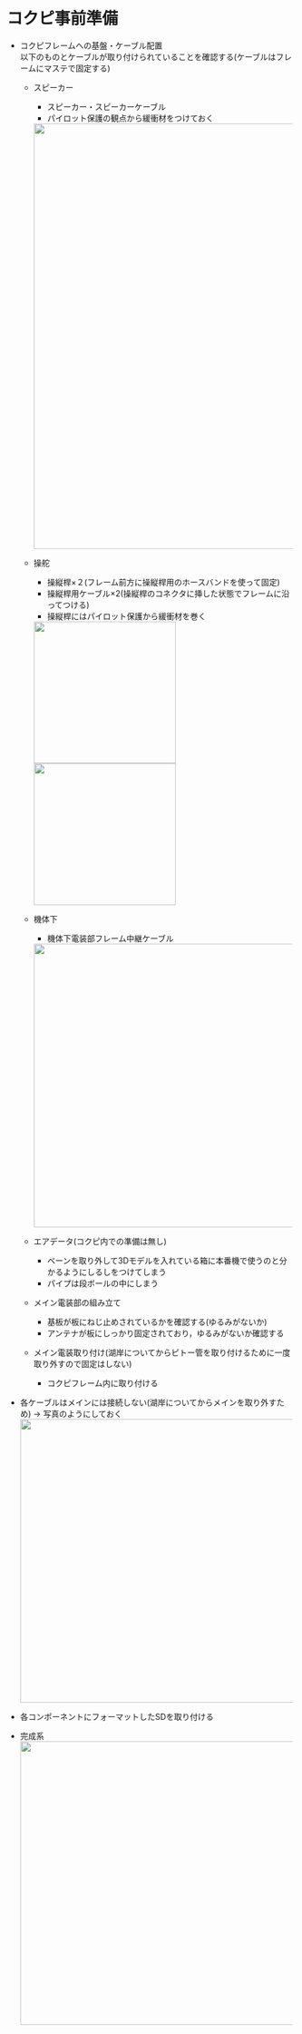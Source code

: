 # コクピ事前準備
- コクピフレームへの基盤・ケーブル配置  
 以下のものとケーブルが取り付けられていることを確認する(ケーブルはフレームにマステで固定する)
  - スピーカー
    - スピーカー・スピーカーケーブル
    - パイロット保護の観点から緩衝材をつけておく  
    <img src= "https://github.com/user-attachments/assets/ae75486f-03f4-4c2f-b7a4-c18dc6b4475b" width="750">  
  - 操舵
    - 操縦桿×２(フレーム前方に操縦桿用のホースバンドを使って固定)
    - 操縦桿用ケーブル×2(操縦桿のコネクタに挿した状態でフレームに沿ってつける)
    - 操縦桿にはパイロット保護から緩衝材を巻く
    
    <img src= "https://github.com/user-attachments/assets/62b48446-8980-4d91-82e8-947868e87d48" width="250">
    <img src= "https://github.com/user-attachments/assets/455662b4-e015-47b0-9bcf-aea37ecc5fba" width="250"> 
  - 機体下
    - 機体下電装部フレーム中継ケーブル  
    <img src= "https://github.com/user-attachments/assets/32e68757-9682-48c3-9f98-f3dfb85e7a22" width="500"> 
  - エアデータ(コクピ内での準備は無し)
    - ベーンを取り外して3Dモデルを入れている箱に本番機で使うのと分かるようにしるしをつけてしまう
    - パイプは段ボールの中にしまう
  - メイン電装部の組み立て
    - 基板が板にねじ止めされているかを確認する(ゆるみがないか)
    - アンテナが板にしっかり固定されており，ゆるみがないか確認する
  - メイン電装取り付け(湖岸についてからピトー管を取り付けるために一度取り外すので固定はしない)
    - コクピフレーム内に取り付ける
   
- 各ケーブルはメインには接続しない(湖岸についてからメインを取り外すため) → 写真のようにしておく
　 <img src= "https://github.com/user-attachments/assets/4deadfdc-3a1d-449d-b196-8cbe254f775f" width="500"> 
- 各コンポーネントにフォーマットしたSDを取り付ける
- 完成系  
  <img src= "https://github.com/user-attachments/assets/07e03b0f-f105-4ff3-8832-e4e7bd154b7b" width="500"> 
    

